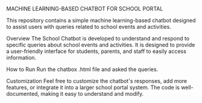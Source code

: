 MACHINE LEARNING-BASED CHATBOT FOR SCHOOL PORTAL


This repository contains a simple machine learning-based chatbot designed to assist users with queries related to school events and activities.

Overview
The School Chatbot is developed to understand and respond to specific queries about school events and activities. It is designed to provide a user-friendly interface for students, parents, and staff to easily access information.

How to Run
Run the chatbox .html file and asked the queries.

Customization
Feel free to customize the chatbot's responses, add more features, or integrate it into a larger school portal system. The code is well-documented, making it easy to understand and modify.
